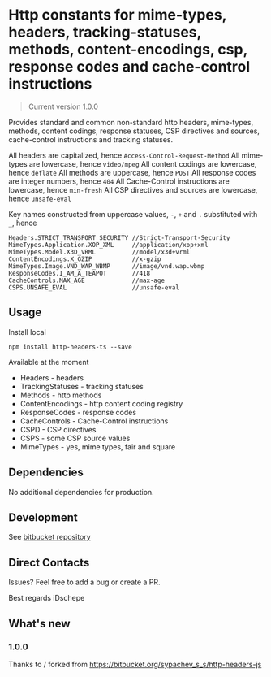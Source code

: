 # Http constants for mime-types, headers, tracking-statuses, methods, content-encodings, csp, response codes and cache-control instructions

> Current version 1.0.0

Provides standard and common non-standard http headers, mime-types, methods, content codings, response statuses, CSP directives and sources, cache-control instructions and tracking statuses.

All headers are capitalized, hence `Access-Control-Request-Method`
All mime-types are lowercase, hence `video/mpeg`
All content codings are lowercase, hence `deflate`
All methods are uppercase, hence `POST`
All response codes are integer numbers, hence `404`
All Cache-Control instructions are lowercase, hence `min-fresh`
All CSP directives and sources are lowercase, hence `unsafe-eval`

Key names constructed from uppercase values, `-`, `+` and `.` substituted with `_`, hence

    Headers.STRICT_TRANSPORT_SECURITY //Strict-Transport-Security
    MimeTypes.Application.XOP_XML     //application/xop+xml
    MimeTypes.Model.X3D_VRML          //model/x3d+vrml
    ContentEncodings.X_GZIP           //x-gzip
	MimeTypes.Image.VND_WAP_WBMP      //image/vnd.wap.wbmp
	ResponseCodes.I_AM_A_TEAPOT       //418
	CacheControls.MAX_AGE             //max-age
    CSPS.UNSAFE_EVAL                  //unsafe-eval
	
## Usage

Install local

    npm install http-headers-ts --save

Available at the moment

- Headers - headers
- TrackingStatuses - tracking statuses
- Methods - http methods
- ContentEncodings - http content coding registry
- ResponseCodes - response codes
- CacheControls - Cache-Control instructions
- CSPD - CSP directives
- CSPS - some CSP source values
- MimeTypes - yes, mime types, fair and square


## Dependencies

No additional dependencies for production.

## Development

See [bitbucket repository](https://bitbucket.org/iDschepe/http-headers-ts/)

## Direct Contacts

Issues? Feel free to add a bug or create a PR. 

Best regards
iDschepe

## What's new
### 1.0.0

Thanks to / forked from https://bitbucket.org/sypachev_s_s/http-headers-js
